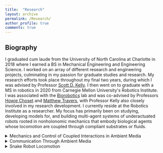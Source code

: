 ```yaml
---
title:  "Research"
layout: archive
permalink: /Research/
author_profile: true
comments: true
---
```


## Biography

I graduated cum laude from the University of North Carolina at Charlotte in 2018 where I earned a BS in Mechanical Engineering and Engineering Science. I worked on an array of different research and engineering projects, culminating in my passion for graduate studies and research. My research efforts took place throughout my final two years, during which I was advised by Professor <a href="http://scottdavidkelly.wikidot.com/">Scott D. Kelly</a>. I then went on to graduate with a MS in robotics in 2020 from Carnegie Mellon University's Robotics Institute. I was associated with the <a href="http://biorobotics.ri.cmu.edu/index.php">Biorobotics</a> lab and was co-advised by Professors <a href="https://www.ri.cmu.edu/ri-faculty/howie-choset/">Howie Choset</a> and <a href="https://www.ri.cmu.edu/ri-faculty/matthew-j-travers/">Matthew Travers</a>, with Professor Kelly also closely involved in my research development. I currently reside at the Robotics Institute as a researcher. My focus has primarily been on studying, developing models for, and building multi-agent systems of underactuated robots rooted in nonholonomic mechanics that embody biological agents whose locomotion are coupled through compliant substrates or fluids.

<!---## Mechanics and Control of Coupled Interactions in Ambient Media-->
<details>
  <summary>Mechanics and Control of Coupled Interactions in Ambient Media</summary>
<p>Mechanical systems exhibiting nonholonomic constraints can often be of utility in the study of locomotion and coupled group behaviors for biological systems. Many multi-agent systems in nature, for example, are comprised of agents that interact with, and respond to, the dynamics of their environment. In a recent paper, we approached the study of such agent-environment interactions through the study of passively compliant vehicles coupled to their environment via simple nonholonomic constraints. The Chaplygin beanie is a simple underactuated mechanical system that locomotes when its rotor rotates relative to its body. An example of the Chaplygin beanie is shown below. Supported by two frictionless casters at the front and a torsional spring coupling the rotor to the cart, a nonzero displacement in the spring induces locomotion.</p>
<br />
<div style="text-align: center"><img src="{{ site.baseurl }}/assets/imgs/beanieOnAPlatformPic.png" alt="Chaplygin beanie on a movable platform"></div>
<br />
<p>The Chaplygin beanie is shown sitting atop a passive platform capable of translational motion. In our recent paper published in the ASME 2020 Dynamic Systems and Control Conference (1), we prove that all initial conditions corresponding to zero net momentum of this mechanical system will result in stable forward motion of the Chaplygin beanie. In particular, when its rotor is wound up arbitrarily, the behavior in the following video is exhibited.</p>
<br />
<div class="myvideo">
   <video  style="display:block; width:70%; height:auto;" controls>
      <source src="{{ site.baseurl }}/viewable/beanieplatformcropped.mp4" type="video/mp4" />
      <source src="/viewable/beanieplatformcropped.ogv" type="video/ogg" />
      <source src="/viewable/beanieplatformcropped.webm"  type="video/webm"  />
   </video>
</div> 
<br />
<p>The paper referenced above also explores control of the platform, termed <em>exogenous control</em>, and the resulting locomotion of a passive Chaplygin beanie. Much of the work in this paper also contributed to my Master's thesis, which you can download <a href="https://www.ri.cmu.edu/publications/mechanics-and-control-of-coupled-interactions-in-ambient-media/">here</a>.</p>
</details>

<!---## Communication Through Ambient Media-->
<details>
  <summary>Communication Through Ambient Media</summary>
  
  <p>This coupling between agents through ambient media can also be viewed as a mechanism for communication. Communication through some physical media has been termed <em>mechanical communication</em> and has been shown to be exhibited at the cellular level (see <a href="https://www.nature.com/articles/nphys3619">this</a>). This particular form of communication is distinct in that information flows through a medium possessing dynamics of its own, encoding quantities possibly describing an individual agent's behavioral states, disturbances in the surrounding medium, and overall group behavioral states. My previous work began to lay a theoretical foundation for investigating mechanical communication from a perspective of robotics and applied mathematics. My current work involves further establishing the concept of mechanical communication within multi-agent systems in ambient media and determining how it can be exploited for decision-making and control of collections of agents within these systems. More on this work as it develops :) </p>
</details>

<details>
  <summary>Snake Robot Locomotion</summary>
  <p>In progress.</p>
</details>

